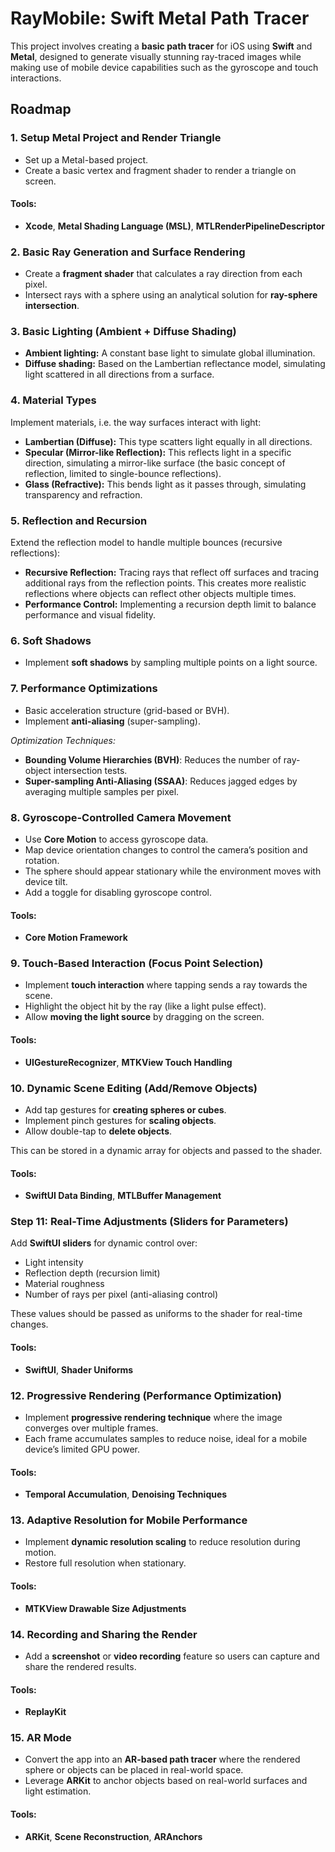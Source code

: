 # RayMobile: Swift Metal Path Tracer

This project involves creating a **basic path tracer** for iOS using **Swift** and **Metal**, designed to generate visually stunning ray-traced images while making use of mobile device capabilities such as the gyroscope and touch interactions.

## Roadmap

### 1. Setup Metal Project and Render Triangle

- Set up a Metal-based project.
- Create a basic vertex and fragment shader to render a triangle on screen.

#### Tools:
- **Xcode**, **Metal Shading Language (MSL)**, **MTLRenderPipelineDescriptor**

### 2. Basic Ray Generation and Surface Rendering

- Create a **fragment shader** that calculates a ray direction from each pixel.
- Intersect rays with a sphere using an analytical solution for **ray-sphere intersection**.

### 3. Basic Lighting (Ambient + Diffuse Shading)

   - **Ambient lighting:** A constant base light to simulate global illumination.
   - **Diffuse shading:** Based on the Lambertian reflectance model, simulating light scattered in all directions from a surface.

### 4. Material Types

Implement materials, i.e. the way surfaces interact with light:
- **Lambertian (Diffuse):** This type scatters light equally in all directions.
- **Specular (Mirror-like Reflection):** This reflects light in a specific direction, simulating a mirror-like surface (the basic concept of reflection, limited to single-bounce reflections).
- **Glass (Refractive):** This bends light as it passes through, simulating transparency and refraction.

### 5. Reflection and Recursion

Extend the reflection model to handle multiple bounces (recursive reflections):
- **Recursive Reflection:** Tracing rays that reflect off surfaces and tracing additional rays from the reflection points. This creates more realistic reflections where objects can reflect other objects multiple times.
- **Performance Control:** Implementing a recursion depth limit to balance performance and visual fidelity.

### 6. Soft Shadows

- Implement **soft shadows** by sampling multiple points on a light source.

### 7. Performance Optimizations

- Basic acceleration structure (grid-based or BVH).
- Implement **anti-aliasing** (super-sampling).

*Optimization Techniques:*
- **Bounding Volume Hierarchies (BVH)**: Reduces the number of ray-object intersection tests.
- **Super-sampling Anti-Aliasing (SSAA)**: Reduces jagged edges by averaging multiple samples per pixel.

### 8. Gyroscope-Controlled Camera Movement

- Use **Core Motion** to access gyroscope data.
- Map device orientation changes to control the camera’s position and rotation.
- The sphere should appear stationary while the environment moves with device tilt.
- Add a toggle for disabling gyroscope control.

#### Tools:
- **Core Motion Framework**

### 9. Touch-Based Interaction (Focus Point Selection)

- Implement **touch interaction** where tapping sends a ray towards the scene.
- Highlight the object hit by the ray (like a light pulse effect).
- Allow **moving the light source** by dragging on the screen.

#### Tools:
- **UIGestureRecognizer**, **MTKView Touch Handling**

### 10. Dynamic Scene Editing (Add/Remove Objects)

- Add tap gestures for **creating spheres or cubes**.
- Implement pinch gestures for **scaling objects**.
- Allow double-tap to **delete objects**.

This can be stored in a dynamic array for objects and passed to the shader.

#### Tools:
- **SwiftUI Data Binding**, **MTLBuffer Management**

### Step 11: Real-Time Adjustments (Sliders for Parameters)

Add **SwiftUI sliders** for dynamic control over:
   - Light intensity
   - Reflection depth (recursion limit)
   - Material roughness
   - Number of rays per pixel (anti-aliasing control)

These values should be passed as uniforms to the shader for real-time changes.

#### Tools:
- **SwiftUI**, **Shader Uniforms**

### 12. Progressive Rendering (Performance Optimization)

- Implement **progressive rendering technique** where the image converges over multiple frames.
- Each frame accumulates samples to reduce noise, ideal for a mobile device’s limited GPU power.

#### Tools:
- **Temporal Accumulation**, **Denoising Techniques**

### 13. Adaptive Resolution for Mobile Performance

- Implement **dynamic resolution scaling** to reduce resolution during motion.
- Restore full resolution when stationary.

#### Tools:
- **MTKView Drawable Size Adjustments**

### 14. Recording and Sharing the Render

- Add a **screenshot** or **video recording** feature so users can capture and share the rendered results.

#### Tools:
- **ReplayKit**

### 15. AR Mode

- Convert the app into an **AR-based path tracer** where the rendered sphere or objects can be placed in real-world space.
- Leverage **ARKit** to anchor objects based on real-world surfaces and light estimation.

#### Tools:
- **ARKit**, **Scene Reconstruction**, **ARAnchors**
